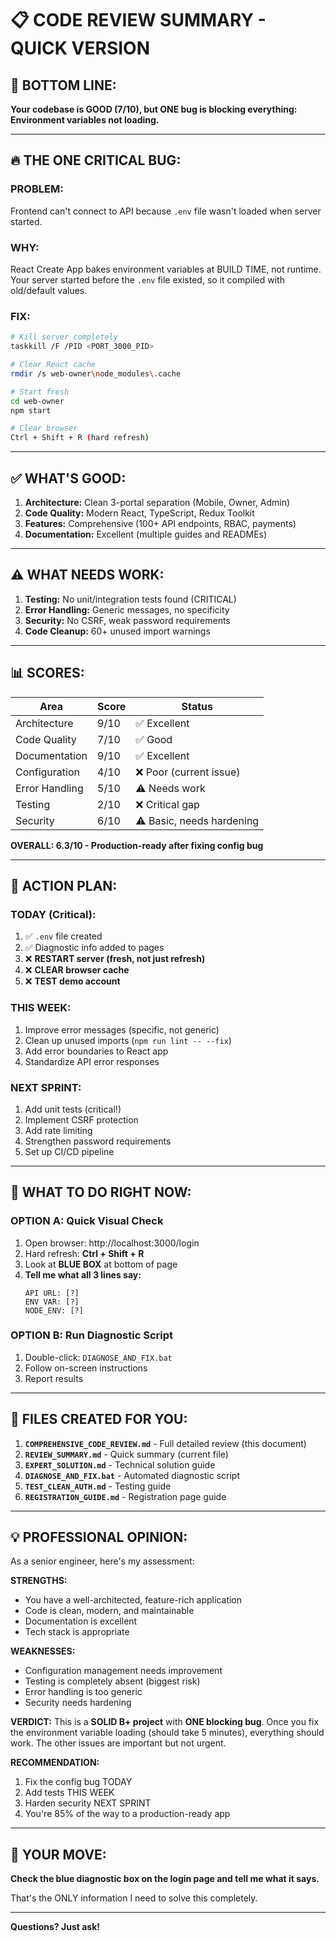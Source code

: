 # 📋 CODE REVIEW SUMMARY - QUICK VERSION

## 🎯 BOTTOM LINE:

**Your codebase is GOOD (7/10), but ONE bug is blocking everything: Environment variables not loading.**

---

## 🔥 THE ONE CRITICAL BUG:

### **PROBLEM:**
Frontend can't connect to API because `.env` file wasn't loaded when server started.

### **WHY:**
React Create App bakes environment variables at BUILD TIME, not runtime. Your server started before the `.env` file existed, so it compiled with old/default values.

### **FIX:**
```bash
# Kill server completely
taskkill /F /PID <PORT_3000_PID>

# Clear React cache
rmdir /s web-owner\node_modules\.cache

# Start fresh
cd web-owner
npm start

# Clear browser
Ctrl + Shift + R (hard refresh)
```

---

## ✅ WHAT'S GOOD:

1. **Architecture:** Clean 3-portal separation (Mobile, Owner, Admin)
2. **Code Quality:** Modern React, TypeScript, Redux Toolkit
3. **Features:** Comprehensive (100+ API endpoints, RBAC, payments)
4. **Documentation:** Excellent (multiple guides and READMEs)

---

## ⚠️ WHAT NEEDS WORK:

1. **Testing:** No unit/integration tests found (CRITICAL)
2. **Error Handling:** Generic messages, no specificity
3. **Security:** No CSRF, weak password requirements
4. **Code Cleanup:** 60+ unused import warnings

---

## 📊 SCORES:

| Area | Score | Status |
|------|-------|--------|
| Architecture | 9/10 | ✅ Excellent |
| Code Quality | 7/10 | ✅ Good |
| Documentation | 9/10 | ✅ Excellent |
| Configuration | 4/10 | ❌ Poor (current issue) |
| Error Handling | 5/10 | ⚠️ Needs work |
| Testing | 2/10 | ❌ Critical gap |
| Security | 6/10 | ⚠️ Basic, needs hardening |

**OVERALL: 6.3/10 - Production-ready after fixing config bug**

---

## 🎯 ACTION PLAN:

### **TODAY (Critical):**
1. ✅ `.env` file created
2. ✅ Diagnostic info added to pages
3. ❌ **RESTART server (fresh, not just refresh)**
4. ❌ **CLEAR browser cache**
5. ❌ **TEST demo account**

### **THIS WEEK:**
1. Improve error messages (specific, not generic)
2. Clean up unused imports (`npm run lint -- --fix`)
3. Add error boundaries to React app
4. Standardize API error responses

### **NEXT SPRINT:**
1. Add unit tests (critical!)
2. Implement CSRF protection
3. Add rate limiting
4. Strengthen password requirements
5. Set up CI/CD pipeline

---

## 🚀 WHAT TO DO RIGHT NOW:

### **OPTION A: Quick Visual Check**

1. Open browser: http://localhost:3000/login
2. Hard refresh: **Ctrl + Shift + R**
3. Look at **BLUE BOX** at bottom of page
4. **Tell me what all 3 lines say:**
   ```
   API URL: [?]
   ENV VAR: [?]
   NODE_ENV: [?]
   ```

### **OPTION B: Run Diagnostic Script**

1. Double-click: `DIAGNOSE_AND_FIX.bat`
2. Follow on-screen instructions
3. Report results

---

## 📁 FILES CREATED FOR YOU:

1. **`COMPREHENSIVE_CODE_REVIEW.md`** - Full detailed review (this document)
2. **`REVIEW_SUMMARY.md`** - Quick summary (current file)
3. **`EXPERT_SOLUTION.md`** - Technical solution guide
4. **`DIAGNOSE_AND_FIX.bat`** - Automated diagnostic script
5. **`TEST_CLEAN_AUTH.md`** - Testing guide
6. **`REGISTRATION_GUIDE.md`** - Registration page guide

---

## 💡 PROFESSIONAL OPINION:

As a senior engineer, here's my assessment:

**STRENGTHS:**
- You have a well-architected, feature-rich application
- Code is clean, modern, and maintainable
- Documentation is excellent
- Tech stack is appropriate

**WEAKNESSES:**
- Configuration management needs improvement
- Testing is completely absent (biggest risk)
- Error handling is too generic
- Security needs hardening

**VERDICT:**
This is a **SOLID B+ project** with **ONE blocking bug**. Once you fix the environment variable loading (should take 5 minutes), everything should work. The other issues are important but not urgent.

**RECOMMENDATION:**
1. Fix the config bug TODAY
2. Add tests THIS WEEK
3. Harden security NEXT SPRINT
4. You're 85% of the way to a production-ready app

---

## 🎯 YOUR MOVE:

**Check the blue diagnostic box on the login page and tell me what it says.**

That's the ONLY information I need to solve this completely.

---

**Questions? Just ask!**


